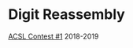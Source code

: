 # Digit Reassembly
[ACSL Contest #1](https://github.com/JasonNDao/ACSL/blob/main/Digit-Reassembly/Digit%20Reassembly%20Instructions.pdf) 2018-2019
